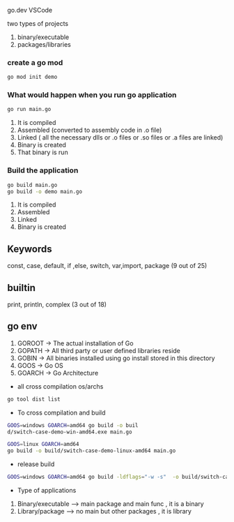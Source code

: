 go.dev
VSCode

two types of projects

1. binary/executable
2. packages/libraries 

### create a go mod

```bash
go mod init demo
```

### What would happen when you run go application

```bash
go run main.go
```

1. It is compiled
2. Assembled (converted to assembly code in .o file)
3. Linked ( all the necessary dlls or .o files or .so files or .a files are linked)
4. Binary is created
5. That binary is run

### Build the application

```bash
go build main.go
go build -o demo main.go
```

1. It is compiled
2. Assembled
3. Linked
4. Binary is created

## Keywords 

const, case, default, if ,else, switch, var,import, package (9 out of 25)

## builtin

print, println, complex (3 out of  18)


## go env 

1. GOROOT  -> The actual installation of Go
2. GOPATH  -> All third party or user defined libraries reside
3. GOBIN   -> All binaries installed using go install stored in this directory 
4. GOOS    -> Go OS 
5. GOARCH  -> Go Architecture

- all cross compilation os/archs

```bash
go tool dist list
```

- To cross compilation and build 

```bash
GOOS=windows GOARCH=amd64 go build -o buil
d/switch-case-demo-win-amd64.exe main.go

GOOS=linux GOARCH=amd64 
go build -o build/switch-case-demo-linux-amd64 main.go
```

- release build 

```bash
GOOS=windows GOARCH=amd64 go build -ldflags="-w -s"  -o build/switch-case-demo-release-win-amd64.exe main.go
```

- Type of applications

1. Binary/executable --> main package and main func , it is a binary
2. Library/package   --> no main but other packages , it is library
 